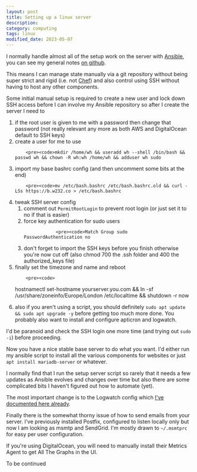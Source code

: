 ```yaml
---
layout: post
title: Setting up a linux server
description:
category: computing
tags: linux
modified_date: 2023-05-07
---
```


I normally handle almost all of the setup work on the server with [Ansible](https://www.ansible.com/), you can see my general notes [on github](https://github.com/willpower232/howiuseansibletomanageservers).

This means I can manage state manually via a git repository without being super strict and rigid (i.e. not [Chef](https://www.chef.io/)) and also control using SSH without having to host any other components.

Some initial manual setup is required to create a new user and lock down SSH access before I can involve my Ansible repository so after I create the server I need to

<ol>
	<li>if the root user is given to me with a password then change that password (not really relevant any more as both AWS and DigitalOcean default to SSH keys)</li>
	<li>
		create a user for me to use

		<pre><code>mkdir /home/wh && useradd wh --shell /bin/bash && passwd wh && chown -R wh:wh /home/wh && adduser wh sudo
</code></pre>
	</li>
	<li>
		import my base bashrc config (and then uncomment some bits at the end)

		<pre><code>mv /etc/bash.bashrc /etc/bash.bashrc.old && curl -LSs https://b.w232.co > /etc/bash.bashrc
</code></pre>
	</li>
	<li>
	tweak SSH server config
		<ol>
			<li>comment out `PermitRootLogin` to prevent root login (or just set it to no if that is easier)</li>
			<li>
				force key authentication for sudo users

				<pre><code>Match Group sudo
	PasswordAuthentication no
</code></pre>
			</li>
			<li>don't forget to import the SSH keys before you finish otherwise you're now cut off (also chmod 700 the .ssh folder and 400 the authorized_keys file)</li>
		</ol>
	</li>
	<li>
		finally set the timezone and name and reboot

		<pre><code>
hostnamectl set-hostname yourserver.you.com && ln -sf /usr/share/zoneinfo/Europe/London /etc/localtime && shutdown -r now
</code></pre>
	</li>
	<li>also if you aren't using a script, you should definitely `sudo apt update && sudo apt upgrade -y` before getting too much more done. You probably also want to install and configure apticron and logwatch.</li>
</ol>

I'd be paranoid and check the SSH login one more time (and trying out `sudo -i`) before proceeding.

Now you have a nice stable base server to do what you want. I'd either run my ansible script to install all the various components for websites or just `apt install mariadb-server` or whatever.

I normally find that I run the setup server script so rarely that it needs a few updates as Ansible evolves and changes over time but also there are some complicated bits I haven't figured out how to automate (yet).

The most important change is to the Logwatch config which [I've documented here already](/computing/customising-logwatch.html).

Finally there is the somewhat thorny issue of how to send emails from your server. I've previously installed Postfix, configured to listen locally only but now I am looking as msmtp and SendGrid. I'm mostly drawn to `~/.msmtprc` for easy per user configuration.

If you're using DigitalOcean, you will need to manually install their Metrics Agent to get All The Graphs in the UI.

To be continued
